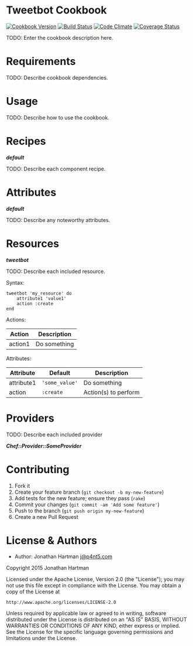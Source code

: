 Tweetbot Cookbook
=================
[![Cookbook Version](http://img.shields.io/cookbook/v/tweetbot.svg)][cookbook]
[![Build Status](http://img.shields.io/travis/RoboticCheese/tweetbot-chef.svg)][travis]
[![Code Climate](http://img.shields.io/codeclimate/github/RoboticCheese/tweetbot-chef.svg)][codeclimate]
[![Coverage Status](http://img.shields.io/coveralls/RoboticCheese/tweetbot-chef.svg)][coveralls]

[cookbook]: https://supermarket.chef.io/cookbooks/tweetbot
[travis]: http://travis-ci.org/RoboticCheese/tweetbot-chef
[codeclimate]: https://codeclimate.com/github/RoboticCheese/tweetbot-chef
[coveralls]: https://coveralls.io/r/RoboticCheese/tweetbot-chef

TODO: Enter the cookbook description here.

Requirements
============

TODO: Describe cookbook dependencies.

Usage
=====

TODO: Describe how to use the cookbook.

Recipes
=======

***default***

TODO: Describe each component recipe.

Attributes
==========

***default***

TODO: Describe any noteworthy attributes.

Resources
=========

***tweetbot***

TODO: Describe each included resource.

Syntax:

    tweetbot 'my_resource' do
        attribute1 'value1'
        action :create
    end

Actions:

| Action  | Description  |
|---------|--------------|
| action1 | Do something |

Attributes:

| Attribute  | Default        | Description          |
|------------|----------------|----------------------|
| attribute1 | `'some_value'` | Do something         |
| action     | `:create`      | Action(s) to perform |

Providers
=========

TODO: Describe each included provider

***Chef::Provider::SomeProvider***

Contributing
============

1. Fork it
2. Create your feature branch (`git checkout -b my-new-feature`)
3. Add tests for the new feature; ensure they pass (`rake`)
4. Commit your changes (`git commit -am 'Add some feature'`)
5. Push to the branch (`git push origin my-new-feature`)
6. Create a new Pull Request

License & Authors
=================
- Author: Jonathan Hartman <j@p4nt5.com>

Copyright 2015 Jonathan Hartman

Licensed under the Apache License, Version 2.0 (the "License");
you may not use this file except in compliance with the License.
You may obtain a copy of the License at

    http://www.apache.org/licenses/LICENSE-2.0

Unless required by applicable law or agreed to in writing, software
distributed under the License is distributed on an "AS IS" BASIS,
WITHOUT WARRANTIES OR CONDITIONS OF ANY KIND, either express or implied.
See the License for the specific language governing permissions and
limitations under the License.
